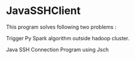 # JavaSSHClient

This program solves following two problems :


Trigger Py Spark algorithm outside hadoop cluster.


Java SSH Connection Program using Jsch

